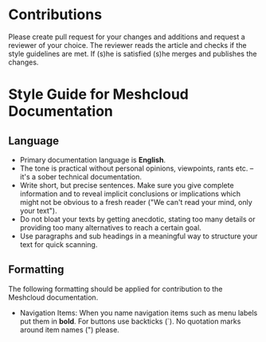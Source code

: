 # Contributions

Please create pull request for your changes and additions and request a reviewer of your choice. The reviewer reads the article and checks if the style guidelines are met. If (s)he is satisfied (s)he merges and publishes the changes.

# Style Guide for Meshcloud Documentation

## Language

* Primary documentation language is **English**.
* The tone is practical without personal opinions, viewpoints, rants etc. – it's a sober technical documentation.
* Write short, but precise sentences. Make sure you give complete information and to reveal implicit conclusions or implications which might not be obvious to a fresh reader ("We can't read your mind, only your text").
* Do not bloat your texts by getting anecdotic, stating too many details or providing too many alternatives to reach a certain goal.
* Use paragraphs and sub headings in a meaningful way to structure your text for quick scanning.

## Formatting

The following formatting should be applied for contribution to the Meshcloud documentation.

* Navigation Items: When you name navigation items such as menu labels put them in **bold**. For buttons use backticks (\`). No quotation marks around item names (") please.
